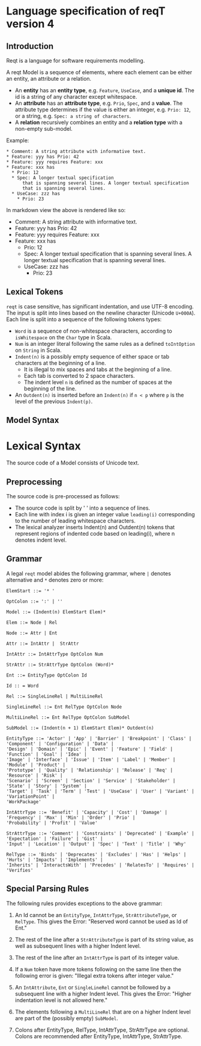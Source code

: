 # Language specification of reqT version 4
## Introduction

Reqt is a language for software requirements modelling.

A reqt Model is a sequence of elements, where each element can be either an entity, an attribute or a relation.
* An **entity** has an **entity type**, e.g. `Feature`, `UseCase`, and a **unique id**. The id is a string of any character except whitespace.
* An **attribute** has an **attribute type**, e.g. `Prio`, `Spec`, and a **value**. The attribute type determines if the value is either an integer, e.g. `Prio: 12`, or a string, e.g. `Spec: a string of characters`.
* A **relation** recursively combines an entity and a **relation type** with a non-empty sub-model. 

Example:
```
* Comment: A string attribute with informative text.
* Feature: yyy has Prio: 42
* Feature: yyy requires Feature: xxx
* Feature: xxx has 
  * Prio: 12
  * Spec: A longer textual specification
      that is spanning several lines. A longer textual specification
      that is spanning several lines.
  * UseCase: zzz has
    * Prio: 23
```

In markdown view the above is rendered like so:

* Comment: A string attribute with informative text.
* Feature: yyy has Prio: 42
* Feature: yyy requires Feature: xxx
* Feature: xxx has 
  * Prio: 12
  * Spec: A longer textual specification
      that is spanning several lines. A longer textual specification
      that is spanning several lines.
  * UseCase: zzz has
    * Prio: 23

## Lexical Tokens

`reqt` is case sensitive, has significant indentation, and use UTF-8 encoding. 
The input is split into lines based on the newline character (Unicode `U+000A`). 
Each line is split into a sequence of the following tokens types:

* `Word` is a sequence of non-whitespace characters, according to `isWhitespace` on the `Char` type in Scala.
* `Num` is an integer literal following the same rules as a defined `toIntOption` on `String` in Scala.
* `Indent(n)` is a possibly empty sequence of either space or tab characters at the beginning of a line. 
  - It is illegal to mix spaces and tabs at the beginning of a line. 
  - Each tab is converted to 2 space characters.
  - The indent level `n` is defined as the number of spaces at the beginning of the line.
* An `Outdent(n)` is inserted before an `Indent(n)` if `n < p` where `p` is the level of the previous `Indent(p)`.


## Model Syntax

# Lexical Syntax

The source code of a Model consists of Unicode text. 

## Preprocessing

The source code is pre-processed as follows: 
* The source code is split by '
' into a sequence of lines. 
* Each line with index i is given an integer value `leading(i)` corresponding to the number of leading whitespace characters. 
* The lexical analyzer inserts Indent(n) and Outdent(n) tokens that represent regions of indented code based on leading(i), where n denotes indent level.

## Grammar

A legal `reqt` model abides the following grammar, where `|` denotes alternative and `*` denotes zero or more: 
```
ElemStart ::= '* '

OptColon ::= ':' | ''

Model ::= (Indent(n) ElemStart Elem)*

Elem ::= Node | Rel

Node ::= Attr | Ent

Attr ::= IntAttr |  StrAttr

IntAttr ::= IntAttrType OptColon Num

StrAttr ::= StrAttrType OptColon (Word)*

Ent ::= EntityType OptColon Id

Id :: = Word

Rel ::= SingleLineRel | MultiLineRel

SingleLineRel ::= Ent RelType OptColon Node

MultiLineRel ::= Ent RelType OptColon SubModel

SubModel ::= (Indent(n + 1) ElemStart Elem)* Outdent(n)

EntityType ::= 'Actor' | 'App' | 'Barrier' | 'Breakpoint' | 'Class' | 'Component' | 'Configuration' | 'Data' | 
'Design' | 'Domain' | 'Epic' | 'Event' | 'Feature' | 'Field' | 'Function' | 'Goal' | 'Idea' | 
'Image' | 'Interface' | 'Issue' | 'Item' | 'Label' | 'Member' | 'Module' | 'Product' | 
'Prototype' | 'Quality' | 'Relationship' | 'Release' | 'Req' | 'Resource' | 'Risk' | 
'Scenario' | 'Screen' | 'Section' | 'Service' | 'Stakeholder' | 'State' | 'Story' | 'System' | 
'Target' | 'Task' | 'Term' | 'Test' | 'UseCase' | 'User' | 'Variant' | 'VariationPoint' | 
'WorkPackage'

IntAttrType ::= 'Benefit' | 'Capacity' | 'Cost' | 'Damage' | 'Frequency' | 'Max' | 'Min' | 'Order' | 'Prio' | 
'Probability' | 'Profit' | 'Value'

StrAttrType ::= 'Comment' | 'Constraints' | 'Deprecated' | 'Example' | 'Expectation' | 'Failure' | 'Gist' | 
'Input' | 'Location' | 'Output' | 'Spec' | 'Text' | 'Title' | 'Why'

RelType ::= 'Binds' | 'Deprecates' | 'Excludes' | 'Has' | 'Helps' | 'Hurts' | 'Impacts' | 'Implements' | 
'Inherits' | 'InteractsWith' | 'Precedes' | 'RelatesTo' | 'Requires' | 'Verifies'
```

## Special Parsing Rules

The following rules provides exceptions to the above grammar: 

1. An Id cannot be an `EntityType`, `IntAttrType`, `StrAttributeType`, or `RelType`.
This gives the Error: "Reserved word cannot be used as Id of Ent."

2. The rest of the line after a `StrAttributeType` is part of its string value,
as well as subsequent lines with a higher Indent level.

3. The rest of the line after an `IntAttrType` is part of its integer value. 

4. If a `Num` token have more tokens following on the same line then the following error is given:
"Illegal extra tokens after integer value."

5. An `IntAttribute`, `Ent` or `SingleLineRel` cannot be followed by a subsequent line with a higher Indent level.
This gives the Error: "Higher indentation level is not allowed here."

6. The elements following a `MultiLineRel` that are on a higher Indent level are part of the (possibly empty) `SubModel`.

7. Colons after EntityType, RelType, IntAttrType, StrAttrType are optional. Colons are recommended after EntityType, IntAttrType, StrAttrType.
